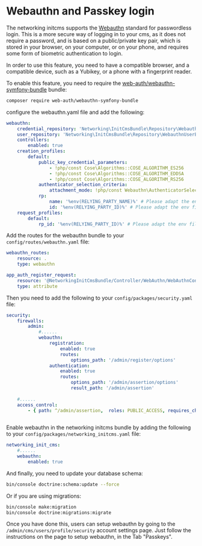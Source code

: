 Webauthn and Passkey login
==========================

The networking initcms supports the [Webauthn](https://webauthn.io/) standard for passwordless login. 
This is a more secure way of logging in to your cms, as it does not require a password, and is based on a public/private key pair,
which is stored in your browser, on your computer, or on your phone, and requires some form of biometric authentication to login.

In order to use this feature, you need to have a compatible browser, and a compatible device, such as a Yubikey, or a phone with a fingerprint reader.

To enable this feature, you need to require the [web-auth/webauthn-symfony-bundle](https://github.com/web-auth) bundle:

```bash
composer require web-auth/webauthn-symfony-bundle
```

configure the webauthn.yaml file and add the following:

```yaml
webauthn:
    credential_repository: 'Networking\InitCmsBundle\Repository\WebauthnCredentialRepository' # CREATE YOUR REPOSITORY AND CHANGE THIS!
    user_repository: 'Networking\InitCmsBundle\Repository\WebauthnUserEntityRepository' # CREATE YOUR REPOSITORY AND CHANGE THIS!
    controllers:
        enabled: true
    creation_profiles:
        default:
            public_key_credential_parameters:
                - !php/const Cose\Algorithms::COSE_ALGORITHM_ES256
                - !php/const Cose\Algorithms::COSE_ALGORITHM_EDDSA
                - !php/const Cose\Algorithms::COSE_ALGORITHM_RS256
            authenticator_selection_criteria:
                attachment_mode: !php/const Webauthn\AuthenticatorSelectionCriteria::AUTHENTICATOR_ATTACHMENT_CROSS_PLATFORM
            rp:
                name: '%env(RELYING_PARTY_NAME)%' # Please adapt the env file with the correct relaying party ID or set null
                id: '%env(RELYING_PARTY_ID)%' # Please adapt the env file with the correct relaying party ID or set null
    request_profiles:
        default:
            rp_id: '%env(RELYING_PARTY_ID)%' # Please adapt the env file with the correct relaying party ID or set null
```

Add the routes for the webauthn bundle to your `config/routes/webauthn.yaml` file:

```yaml
webauthn_routes:
    resource: .
    type: webauthn

app_auth_register_request:
    resource: '@NetworkingInitCmsBundle/Controller/WebAuthn/WebAuthnController.php'
    type: attribute
```

Then you need to add the following to your `config/packages/security.yaml` file:


```yaml
security:
    firewalls:
        admin:
            #......
            webauthn:
                registration:
                    enabled: true
                    routes:
                        options_path: '/admin/register/options'
                authentication:
                    enabled: true
                    routes:
                        options_path: '/admin/assertion/options'
                        result_path: '/admin/assertion'
                        
    #......
    access_control:
        - { path: ^/admin/assertion,  roles: PUBLIC_ACCESS, requires_channel: 'https' }                    
            
```

Enable webauthn in the networking initcms bundle by adding the following to your `config/packages/networking_initcms.yaml` file:

```yaml
networking_init_cms:
    #......
    webauthn:
        enabled: true
```

And finally, you need to update your database schema:

```bash
bin/console doctrine:schema:update --force
```

Or if you are using migrations:

```bash
bin/console make:migration
bin/console doctrine:migrations:migrate
```

Once you have done this, users can setup webauthn by going to the `/admin/cms/users/profile/security` account settings page.
Just follow the instructions on the page to setup webauthn, in the Tab "Passkeys".